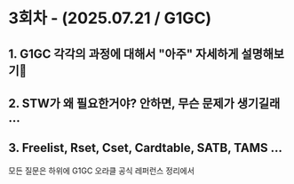 # 3회차 - (2025.07.21 / G1GC)

## 1. G1GC 각각의 과정에 대해서 "아주" 자세하게 설명해보기

## 2. STW가 왜 필요한거야? 안하면, 무슨 문제가 생기길래 ...

## 3. Freelist, Rset, Cset, Cardtable, SATB, TAMS ...

모든 질문은 하위에 G1GC 오라클 공식 레퍼런스 정리에서

